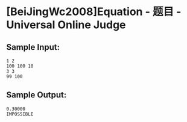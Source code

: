 # [BeiJingWc2008]Equation - 题目 - Universal Online Judge


## Sample Input: 
```
1 2
100 100 10
3 3
99 100
```

## Sample Output: 
```
0.30000
IMPOSSIBLE
```
